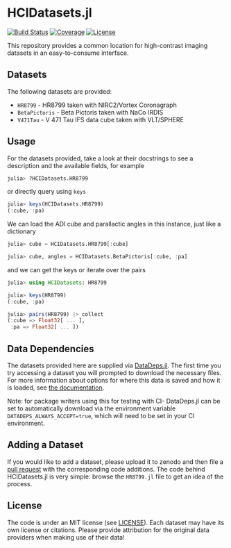# HCIDatasets.jl

[![Build Status](https://github.com/juliahci/HCIDatasets.jl/workflows/CI/badge.svg?branch=master)](https://github.com/juliahci/HCIDatasets.jl/actions)
[![Coverage](https://codecov.io/gh/juliahci/HCIDatasets.jl/branch/master/graph/badge.svg)](https://codecov.io/gh/juliahci/HCIDatasets.jl)
[![License](https://img.shields.io/badge/License-MIT-yellow.svg)](https://opensource.org/licenses/MIT)

This repository provides a common location for high-contrast imaging datasets in an easy-to-consume interface.

## Datasets

The following datasets are provided:

* `HR8799` - HR8799 taken with NIRC2/Vortex Coronagraph
* `BetaPictoris` - Beta Pictoris taken with NaCo IRDIS
* `V471Tau` - V 471 Tau IFS data cube taken with VLT/SPHERE

## Usage

For the datasets provided, take a look at their docstrings to see a description and the available fields, for example

```julia
julia> ?HCIDatasets.HR8799
```

or directly query using `keys`

```julia
julia> keys(HCIDatasets.HR8799)
(:cube, :pa)
```

We can load the ADI cube and parallactic angles in this instance, just like a dictionary

```julia
julia> cube = HCIDatasets.HR8799[:cube]

julia> cube, angles = HCIDatasets.BetaPictoris[:cube, :pa]
```

and we can get the keys or iterate over the pairs
```julia
julia> using HCIDatasets: HR8799

julia> keys(HR8799)
(:cube, :pa)

julia> pairs(HR8799) |> collect
(:cube => Float32[ ... ],
 :pa => Float32[ ... ])
```

## Data Dependencies

The datasets provided here are supplied via [DataDeps.jl](https://github.com/oxinabox/DataDeps.jl). The first time you try accessing a dataset you will prompted to download the necessary files. For more information about options for where this data is saved and how it is loaded, see [the documentation](https://www.oxinabox.net/DataDeps.jl/stable/z10-for-end-users/).

Note: for package writers using this for testing with CI- DataDeps.jl can be set to automatically download via the environment variable `DATADEPS_ALWAYS_ACCEPT=true`, which will need to be set in your CI environment.

## Adding a Dataset

If you would like to add a dataset, please upload it to zenodo and then file a [pull request](https://github.com/JuliaHCI/HCIDatasets.jl/pulls) with the corresponding code additions. The code behind HCIDatasets.jl is very simple: browse the `HR8799.jl` file to get an idea of the process.

## License

The code is under an MIT license (see [LICENSE](LICENSE)). Each dataset may have its own license or citations. Please provide attribution for the original data providers when making use of their data!
